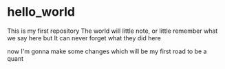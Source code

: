 # hello_world
This is my first repository
The world will little note, or little remember what we say here
but It can never forget what they did here


now I'm gonna make some changes
which will be my first road to be a quant
